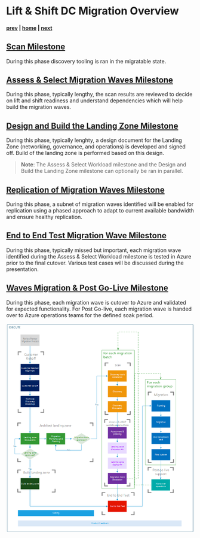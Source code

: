 # Lift & Shift DC Migration Overview

#### [prev](./readme.md) | [home](./readme.md)  | [next](./scan.md)

## [**Scan Milestone**](./scan.md)
During this phase discovery tooling is ran in the migratable state. 

## [**Assess & Select Migration Waves Milestone**](./assess.md) 
During this phase, typically lengthy, the scan results are reviewed to decide on lift and shift readiness and understand dependencies which will help build the migration waves.

## [**Design and Build the Landing Zone Milestone**](./landingzone.md) 
During this phase, typically lenghty, a design document for the Landing Zone (networking, governance, and operations) is developed and signed off. Build of the landing zone is 
performed based on this design.

>**Note**: The Assess & Select Workload milestone and the Design and Build the Landing Zone milestone can optionally be ran in parallel. 

## [**Replication of Migration Waves Milestone**](./replication.md) 
During this phase, a subnet of migration waves identified will be enabled for replication using a phased approach to adapt to current available bandwidth and ensure healthy replication. 

## [**End to End Test Migration Wave Milestone**](./testing.md) 
During this phase, typically missed but important, each migration wave identified during the Assess & Select Workload milestone is tested in Azure prior to the final cutover. Various test cases will be discussed during the presentation.

## [**Waves Migration & Post Go-Live Milestone**](./migration.md) 
During this phase, each migration wave is cutover to Azure and validated for expected functionality. For Post Go-live, each migration wave is handed over to Azure operations teams for the defined soak period. 

![Concept Diagram](./png/LiftandShift-dcmigration-workflow.PNG)

